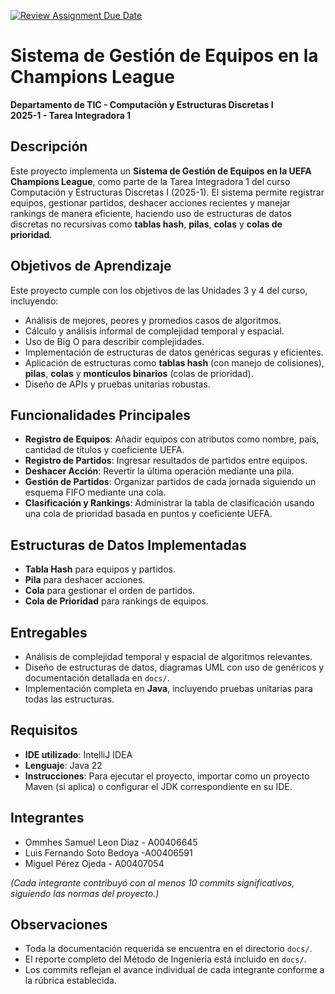[![Review Assignment Due Date](https://classroom.github.com/assets/deadline-readme-button-22041afd0340ce965d47ae6ef1cefeee28c7c493a6346c4f15d667ab976d596c.svg)](https://classroom.github.com/a/E4LCYFy7)
# Sistema de Gestión de Equipos en la Champions League

**Departamento de TIC - Computación y Estructuras Discretas I**  
**2025-1 - Tarea Integradora 1**

## Descripción

Este proyecto implementa un **Sistema de Gestión de Equipos en la UEFA Champions League**, como parte de la Tarea Integradora 1 del curso Computación y Estructuras Discretas I (2025-1). El sistema permite registrar equipos, gestionar partidos, deshacer acciones recientes y manejar rankings de manera eficiente, haciendo uso de estructuras de datos discretas no recursivas como **tablas hash**, **pilas**, **colas** y **colas de prioridad**.

## Objetivos de Aprendizaje

Este proyecto cumple con los objetivos de las Unidades 3 y 4 del curso, incluyendo:

- Análisis de mejores, peores y promedios casos de algoritmos.
- Cálculo y análisis informal de complejidad temporal y espacial.
- Uso de Big O para describir complejidades.
- Implementación de estructuras de datos genéricas seguras y eficientes.
- Aplicación de estructuras como **tablas hash** (con manejo de colisiones), **pilas**, **colas** y **montículos binarios** (colas de prioridad).
- Diseño de APIs y pruebas unitarias robustas.

## Funcionalidades Principales

- **Registro de Equipos**: Añadir equipos con atributos como nombre, país, cantidad de títulos y coeficiente UEFA.
- **Registro de Partidos**: Ingresar resultados de partidos entre equipos.
- **Deshacer Acción**: Revertir la última operación mediante una pila.
- **Gestión de Partidos**: Organizar partidos de cada jornada siguiendo un esquema FIFO mediante una cola.
- **Clasificación y Rankings**: Administrar la tabla de clasificación usando una cola de prioridad basada en puntos y coeficiente UEFA.

## Estructuras de Datos Implementadas

- **Tabla Hash** para equipos y partidos.
- **Pila** para deshacer acciones.
- **Cola** para gestionar el orden de partidos.
- **Cola de Prioridad** para rankings de equipos.

## Entregables

- Análisis de complejidad temporal y espacial de algoritmos relevantes.
- Diseño de estructuras de datos, diagramas UML con uso de genéricos y documentación detallada en `docs/`.
- Implementación completa en **Java**, incluyendo pruebas unitarias para todas las estructuras.

## Requisitos

- **IDE utilizado**: IntelliJ IDEA
- **Lenguaje**: Java 22
- **Instrucciones**: Para ejecutar el proyecto, importar como un proyecto Maven (si aplica) o configurar el JDK correspondiente en su IDE.

## Integrantes

- Ommhes Samuel Leon Diaz - A00406645
- Luis Fernando Soto Bedoya -A00406591
- Miguel Pérez Ojeda - A00407054


*(Cada integrante contribuyó con al menos 10 commits significativos, siguiendo las normas del proyecto.)*

## Observaciones

- Toda la documentación requerida se encuentra en el directorio `docs/`.
- El reporte completo del Método de Ingeniería está incluido en `docs/`.
- Los commits reflejan el avance individual de cada integrante conforme a la rúbrica establecida.
